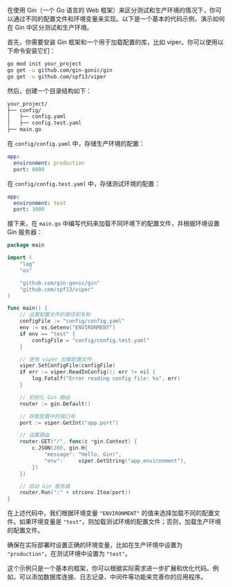 在使用 Gin（一个 Go 语言的 Web 框架）来区分测试和生产环境的情况下，你可以通过不同的配置文件和环境变量来实现。以下是一个基本的代码示例，演示如何在 Gin 中区分测试和生产环境。

首先，你需要安装 Gin 框架和一个用于加载配置的库，比如 viper。你可以使用以下命令安装它们：

```bash
go mod init your_project
go get -u github.com/gin-gonic/gin
go get -u github.com/spf13/viper
```

然后，创建一个目录结构如下：

```bash
your_project/
├── config/
│   ├── config.yaml
│   ├── config.test.yaml
├── main.go
```

在 `config/config.yaml` 中，存储生产环境的配置：

```yaml
app:
  environment: production
  port: 8080
```

在 `config/config.test.yaml` 中，存储测试环境的配置：

```yaml
app:
  environment: test
  port: 3000
```

接下来，在 `main.go` 中编写代码来加载不同环境下的配置文件，并根据环境设置 Gin 服务器：

```go
package main

import (
	"log"
	"os"

	"github.com/gin-gonic/gin"
	"github.com/spf13/viper"
)

func main() {
	// 设置配置文件的路径和名称
	configFile := "config/config.yaml"
	env := os.Getenv("ENVIRONMENT")
	if env == "test" {
		configFile = "config/config.test.yaml"
	}

	// 使用 viper 加载配置文件
	viper.SetConfigFile(configFile)
	if err := viper.ReadInConfig(); err != nil {
		log.Fatalf("Error reading config file: %s", err)
	}

	// 初始化 Gin 路由
	router := gin.Default()

	// 获取配置中的端口号
	port := viper.GetInt("app.port")

	// 设置路由
	router.GET("/", func(c *gin.Context) {
		c.JSON(200, gin.H{
			"message": "Hello, Gin!",
			"env":     viper.GetString("app.environment"),
		})
	})

	// 启动 Gin 服务器
	router.Run(":" + strconv.Itoa(port))
}
```

在上述代码中，我们根据环境变量 `"ENVIRONMENT"` 的值来选择加载不同的配置文件。如果环境变量是 `"test"`，则加载测试环境的配置文件；否则，加载生产环境的配置文件。

确保在实际部署时设置正确的环境变量，比如在生产环境中设置为 `"production"`，在测试环境中设置为 `"test"`。

这个示例只是一个基本的框架，你可以根据实际需求进一步扩展和优化代码。例如，可以添加数据库连接、日志记录、中间件等功能来完善你的应用程序。